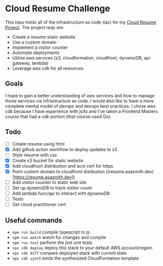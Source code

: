 # Cloud Resume Challenge

This repo holds all of the infrastructure as code (iac) for my [Cloud Resume Project](https://cloudresumechallenge.dev/docs/the-challenge/aws/). The project reqs are:

- Create a resume static website
- Use a custom domain
- Implement a visitor counter
- Automate deployments
- Utilize aws services (s3, cloudformation, cloudfront, dynamoDB, api gateway, lambda)
- Leverage aws cdk for all resources

## Goals
I hope to gain a better understanding of aws services and how to manage those services via infrastructure as code. I would also like to have a more complete mental model of devops and devops best practices. I chose aws cdk because I have experience with js/ts and I've taken a Frontend Masters course that had a cdk portion (that course used Go).

## Todo

- [ ] Create resume using html
- [x] Add github action workflow to deploy updates to s3
- [ ] Style resume with css
- [x] Create s3 bucket for static website
- [x] Add cloudfront distribution and acm cert for https
- [x] Point custom domain to cloudfront distibution ((resume.asasmith.dev)[https://resume.asasmith.dev])
- [ ] Add visitor counter to static web site
- [ ] Set up dynamoDB to track visitor count
- [ ] Add lambda func/api to interact with dynamoDB
- [ ] Tests 
- [ ] Get cloud practitioner cert

## Useful commands

* `npm run build`   compile typescript to js
* `npm run watch`   watch for changes and compile
* `npm run test`    perform the jest unit tests
* `npx cdk deploy`  deploy this stack to your default AWS account/region
* `npx cdk diff`    compare deployed stack with current state
* `npx cdk synth`   emits the synthesized CloudFormation template
